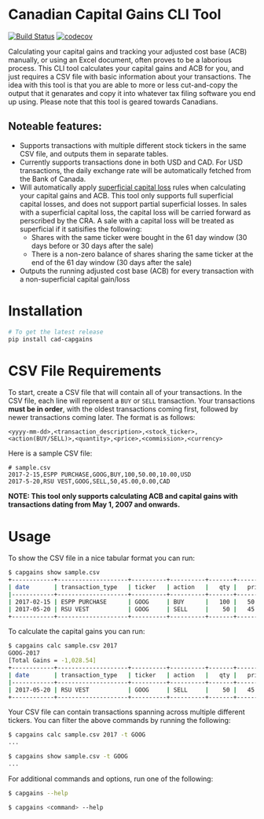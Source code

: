 Canadian Capital Gains CLI Tool
=
[![Build Status](https://travis-ci.org/EmilMaric/cad-capital-gains.svg?branch=master)](https://travis-ci.org/EmilMaric/cad-capital-gains)
[![codecov](https://codecov.io/gh/EmilMaric/cad-capital-gains/branch/master/graph/badge.svg)](https://codecov.io/gh/EmilMaric/cad-capital-gains)

Calculating your capital gains and tracking your adjusted cost base (ACB) manually, or using an Excel document, often proves to be a laborious process. This CLI tool calculates your capital gains and ACB for you, and just requires a CSV file with basic information about your transactions. The idea with this tool is that you are able to more or less cut-and-copy the output that it genarates and copy it into whatever tax filing software you end up using. Please note that this tool is geared towards Canadians.

## Noteable features:
- Supports transactions with multiple different stock tickers in the same CSV file, and outputs them in separate tables.
- Currently supports transactions done in both USD and CAD. For USD transactions, the daily exchange rate will be automatically fetched from the Bank of Canada.
- Will automatically apply [superficial capital loss](https://www.canada.ca/en/revenue-agency/services/tax/individuals/topics/about-your-tax-return/tax-return/completing-a-tax-return/personal-income/line-127-capital-gains/capital-losses-deductions/what-a-superficial-loss.html) rules when calculating your capital gains and ACB. This tool only supports full superficial capital losses, and does not support partial superficial losses. In sales with a superficial capital loss, the capital loss will be carried forward as perscribed by the CRA. A sale with a capital loss will be treated as superficial if it satisifies the following:
    - Shares with the same ticker were bought in the 61 day window (30 days before or 30 days after the sale)
    - There is a non-zero balance of shares sharing the same ticker at the end of the 61 day window (30 days after the sale)
- Outputs the running adjusted cost base (ACB) for every transaction with a non-superficial capital gain/loss

# Installation
```bash
# To get the latest release
pip install cad-capgains
```

# CSV File Requirements
To start, create a CSV file that will contain all of your transactions. In the CSV file, each line will represent a `BUY` or `SELL` transaction.  Your transactions **must be in order**, with the oldest transactions coming first, followed by newer transactions coming later. The format is as follows:
```csv
<yyyy-mm-dd>,<transaction_description>,<stock_ticker>,<action(BUY/SELL)>,<quantity>,<price>,<commission>,<currency>
```
Here is a sample CSV file:
```csv
# sample.csv
2017-2-15,ESPP PURCHASE,GOOG,BUY,100,50.00,10.00,USD
2017-5-20,RSU VEST,GOOG,SELL,50,45.00,0.00,CAD
```

**NOTE: This tool only supports calculating ACB and capital gains with transactions
dating from May 1, 2007 and onwards.**

# Usage
To show the CSV file in a nice tabular format you can run:
```bash
$ capgains show sample.csv
+------------+--------------------+----------+----------+-------+---------+--------------+------------+
| date       | transaction_type   | ticker   | action   |   qty |   price |   commission |   currency |
|------------+--------------------+----------+----------+-------+---------+--------------+------------|
| 2017-02-15 | ESPP PURCHASE      | GOOG     | BUY      |   100 |   50.00 |        10.00 |        USD |
| 2017-05-20 | RSU VEST           | GOOG     | SELL     |    50 |   45.00 |         0.00 |        CAD |
+------------+--------------------+----------+----------+-------+---------+--------------+------------+
```
To calculate the capital gains you can run:
```bash
$ capgains calc sample.csv 2017
GOOG-2017
[Total Gains = -1,028.54]
+------------+--------------------+----------+----------+-------+---------+--------------+------------+-----------------+------------+----------------+-------------+----------+
| date       | transaction_type   | ticker   | action   |   qty |   price |   commission |   currency |   share_balance |   proceeds |   capital_gain |   acb_delta |      acb |
|------------+--------------------+----------+----------+-------+---------+--------------+------------+-----------------+------------+----------------+-------------+----------|
| 2017-05-20 | RSU VEST           | GOOG     | SELL     |    50 |   45.00 |         0.00 |        CAD |              50 |   2,250.00 |      -1,028.54 |   -3,278.54 | 3,278.54 |
+------------+--------------------+----------+----------+-------+---------+--------------+------------+-----------------+------------+----------------+-------------+----------+
```
Your CSV file can contain transactions spanning across multiple different tickers. You can filter the above commands by running the following:
```bash
$ capgains calc sample.csv 2017 -t GOOG
...

$ capgains show sample.csv -t GOOG
...
```
For additional commands and options, run one of the following:
```bash
$ capgains --help

$ capgains <command> --help
```
